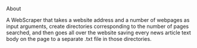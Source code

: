 About

A WebScraper that takes a website address and a number of webpages as input arguments, create directories corresponding to the number of pages searched, and then goes all over the website saving every news article text body on the page to a separate .txt file in those directories.

